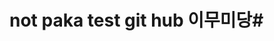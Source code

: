 # not paka test git hub 이무미당# 


<!---
notpaka/notpaka is a ✨ special ✨ repository because its `README.md` (this file) appears on your GitHub profile.
You can click the Preview link to take a look at your changes.
--->
